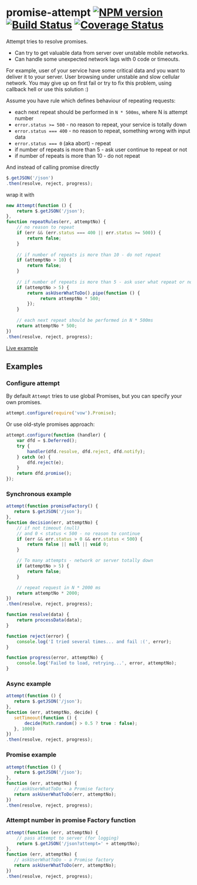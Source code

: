 # promise-attempt [![NPM version](https://badge.fury.io/js/promise-attempt.png)](https://npmjs.org/package/promise-attempt) [![Build Status](https://travis-ci.org/azproduction/promise-attempt.png?branch=master)](https://travis-ci.org/azproduction/promise-attempt) [![Coverage Status](https://coveralls.io/repos/azproduction/promise-attempt/badge.png?branch=master)](https://coveralls.io/r/azproduction/promise-attempt)

Attempt tries to resolve promises.

 - Can try to get valuable data from server over unstable mobile networks. 
 - Can handle some unexpected network lags with 0 code or timeouts.

For example, user of your service have some critical data and you want to deliver it to your server.
User browsing under unstable and slow cellular network. You may give up on first fail or try to fix this problem,
using callback hell or use this solution :)

Assume you have rule which defines behaviour of repeating requests:
 - each next repeat should be performed in `N * 500ms`, where N is attempt number
 - `error.status >= 500` - no reason to repeat, your service is totally down
 - `error.status === 400` - no reason to repeat, something wrong with input data
 - `error.status === 0` (aka abort) - repeat
 - if number of repeats is more than 5 - ask user continue to repeat or not
 - if number of repeats is more than 10 - do not repeat

And instead of calling promise directly
```js
$.getJSON('/json')
.then(resolve, reject, progress);
```

wrap it with 
```js
new Attempt(function () {
    return $.getJSON('/json');
},
function repeatRules(err, attemptNo) {
    // no reason to repeat
    if (err && (err.status === 400 || err.status >= 500)) {
        return false;
    }
    
    // if number of repeats is more than 10 - do not repeat
    if (attemptNo > 10) {
        return false;
    }
    
    // if number of repeats is more than 5 - ask user what repeat or not
    if (attemptNo > 5) {
        return askUserWhatToDo().pipe(function () {
             return attemptNo * 500;
        });
    }
    
    // each next repeat should be performed in N * 500ms
    return attemptNo * 500;
})
.then(resolve, reject, progress);
```
[Live example](http://jsfiddle.net/j8bSF/2/)

## Examples

### Configure attempt

By default `Attempt` tries to use global Promises, but you can specify your own promises.

```js
attempt.configure(require('vow').Promise);
```

Or use old-style promises approach:

```js
attempt.configure(function (handler) {
    var dfd = $.Deferred();
    try {
        handler(dfd.resolve, dfd.reject, dfd.notify);
    } catch (e) {
        dfd.reject(e);
    }
    return dfd.promise();
});
```

### Synchronous example

```js
attempt(function promiseFactory() {
   return $.getJSON('/json');
},
function decision(err, attemptNo) {
    // if not timeout (null)
    // and 0 < status < 500 - no reason to continue
    if (err && err.status > 0 && err.status < 500) {
        return false || null || void 0;
    }

    // To many attempts - network or server totally down
    if (attemptNo > 5) {
        return false;
    }

    // repeat request in N * 2000 ms
    return attemptNo * 2000;
})
.then(resolve, reject, progress);

function resolve(data) {
    return processData(data);
}

function reject(error) {
    console.log('I tried several times... and fail :(', error);
}

function progress(error, attemptNo) {
    console.log('Failed to load, retrying...', error, attemptNo);
}
```

### Async example

```js
attempt(function () {
   return $.getJSON('/json');
},
function (err, attemptNo, decide) {
   setTimeout(function () {
       decide(Math.random() > 0.5 ? true : false);
   }, 1000)
})
.then(resolve, reject, progress);
```

### Promise example

```js
attempt(function () {
   return $.getJSON('/json');
},
function (err, attemptNo) {
   // askUserWhatToDo - a Promise factory
   return askUserWhatToDo(err, attemptNo);
})
.then(resolve, reject, progress);
```

### Attempt number in promise Factory function

```js
attempt(function (err, attemptNo) {
    // pass attempt to server (for logging)
    return $.getJSON('/json?attempt=' + attemptNo);
},
function (err, attemptNo) {
   // askUserWhatToDo - a Promise factory
   return askUserWhatToDo(err, attemptNo);
})
.then(resolve, reject, progress);
```
